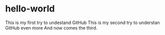 # hello-world
This is my first try to undestand GitHub
This is my second try to understan GitHub even more
And now comes the third.
